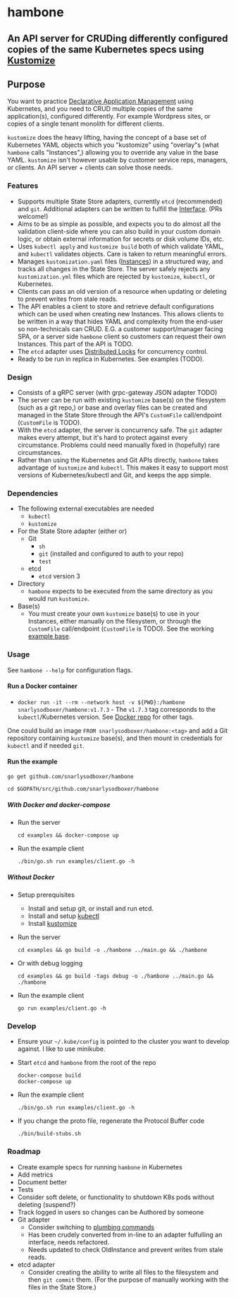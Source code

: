 # hambone

## An API server for CRUDing differently configured copies of the same Kubernetes specs using [Kustomize](https://github.com/kubernetes/kubectl/tree/58f555205b015986f2e487dc88a1481b6de3c5c4/cmd/kustomize)

## Purpose

You want to practice [Declarative Application Management](https://github.com/kubernetes/kubectl/blob/cc7be26dd0fe2c11b5ac43c4dc0771767e6264e5/cmd/kustomize/docs/glossary.md#declarative-application-management) using Kubernetes, and you need to CRUD multiple copies of the same application(s), configured differently. For example Wordpress sites, or copies of a single tenant monolith for different clients.

`kustomize` does the heavy lifting, having the concept of a base set of Kubernetes YAML objects which you "kustomize" using "overlay"s (what `hambone` calls "Instances",) allowing you to override any value in the base YAML. `kustomize` isn't however usable by customer service reps, managers, or clients. An API server + clients can solve those needs.

### Features
* Supports multiple State Store adapters, currently `etcd` (recommended) and `git`. Additional adapters can be written to fulfill the [Interface](https://github.com/snarlysodboxer/hambone/blob/master/pkg/state/state.go). (PRs welcome!)
* Aims to be as simple as possible, and expects you to do almost all the validation client-side where you can also build in your custom domain logic, or obtain external information for secrets or disk volume IDs, etc.
* Uses `kubectl apply` and `kustomize build` both of which validate YAML, and `kubectl` validates objects. Care is taken to return meaningful errors.
* Manages `kustomization.yaml` files ([Instances](docs/glossary.md#instance)) in a structured way, and tracks all changes in the State Store. The server safely rejects any `kustomization.yml` files which are rejected by `kustomize`, `kubectl`, or Kubernetes.
* Clients can pass an old version of a resource when updating or deleting to prevent writes from stale reads.
* The API enables a client to store and retrieve default configurations which can be used when creating new Instances. This allows clients to be written in a way that hides YAML and complexity from the end-user so non-technicals can CRUD.  E.G. a customer support/manager facing SPA, or a server side `hambone` client so customers can request their own Instances. This part of the API is TODO.
* The `etcd` adapter uses [Distributed Locks](https://coreos.com/etcd/docs/latest/dev-guide/api_concurrency_reference_v3.html) for concurrency control.
* Ready to be run in replica in Kubernetes. See examples (TODO).
### Design

* Consists of a gRPC server (with grpc-gateway JSON adapter TODO)
* The server can be run with existing `kustomize` base(s) on the filesystem (such as a git repo,) or base and overlay files can be created and managed in the State Store through the API's `CustomFile` call/endpoint (`CustomFile` is TODO).
* With the `etcd` adapter, the server is concurrency safe. The `git` adapter makes every attempt, but it's hard to protect against every circumstance. Problems could need manually fixed in (hopefully) rare circumstances.
* Rather than using the Kubernetes and Git APIs directly, `hambone` takes advantage of  `kustomize` and `kubectl`. This makes it easy to support most versions of Kubernetes/kubectl and Git, and keeps the app simple.

### Dependencies

* The following external executables are needed
    * `kubectl`
    * `kustomize`
* For the State Store adapter (either or)
    * Git
        * `sh`
        * `git` (installed and configured to auth to your repo)
        * `test`
    * etcd
        * `etcd` version 3
* Directory
    * `hambone` expects to be executed from the same directory as you would run `kustomize`.
* Base(s)
    * You must create your own `kustomize` base(s) to use in your Instances, either manually on the filesystem, or through the `CustomFile` call/endpoint (`CustomFile` is TODO). See the working [example base](https://github.com/snarlysodboxer/hambone/tree/master/examples).

### Usage

See `hambone --help` for configuration flags.

#### Run a Docker container

* `docker run -it --rm --network host -v ${PWD}:/hambone snarlysodboxer/hambone:v1.7.3` - The `v1.7.3` tag corresponds to the `kubectl`/Kubernetes version. See [Docker repo](https://hub.docker.com/r/snarlysodboxer/hambone/) for other tags.

One could build an image `FROM snarlysodboxer/hambone:<tag>` and add a Git repository containing `kustomize` base(s), and then mount in credentials for `kubectl` and if needed `git`.

#### Run the example

    go get github.com/snarlysodboxer/hambone

    cd $GOPATH/src/github.com/snarlysodboxer/hambone

##### With Docker and docker-compose

* Run the server

      cd examples && docker-compose up

* Run the example client

      ./bin/go.sh run examples/client.go -h

##### Without Docker

* Setup prerequisites
   * Install and setup git, or install and run etcd.
   * Install and setup [kubectl](https://kubernetes.io/docs/tasks/tools/install-kubectl/)
   * Install [kustomize](https://github.com/kubernetes/kubectl/tree/cc7be26dd0fe2c11b5ac43c4dc0771767e6264e5/cmd/kustomize)
* Run the server

      cd examples && go build -o ./hambone ../main.go && ./hambone

* Or with debug logging

      cd examples && go build -tags debug -o ./hambone ../main.go && ./hambone

* Run the example client

      go run examples/client.go -h

### Develop

* Ensure your `~/.kube/config` is pointed to the cluster you want to develop against. I like to use minikube.
* Start `etcd` and `hambone` from the root of the repo

      docker-compose build
      docker-compose up

* Run the example client

      ./bin/go.sh run examples/client.go -h
* If you change the proto file, regenerate the Protocol Buffer code

      ./bin/build-stubs.sh

### Roadmap

* Create example specs for running `hambone` in Kubernetes
* Add metrics
* Document better
* Tests
* Consider soft delete, or functionality to shutdown K8s pods without deleting (suspend?)
* Track logged in users so changes can be Authored by someone
* Git adapter
    * Consider switching to [plumbing commands](http://schacon.github.io/git/git.html#_low_level_commands_plumbing)
    * Has been crudely converted from in-line to an adapter fulfulling an interface, needs refactored.
    * Needs updated to check OldInstance and prevent writes from stale reads.
* etcd adapter
    * Consider creating the ability to write all files to the filesystem and then `git commit` them. (For the purpose of manually working with the files in the State Store.)

